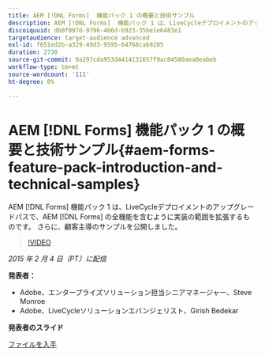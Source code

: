 ```yaml
---
title: AEM [!DNL Forms]  機能パック 1 の概要と技術サンプル
description: AEM [!DNL Forms]  機能パック 1 は、LiveCycleデプロイメントのアップグレードパスで、AEMの全機能を含むように実装の範囲を拡張するもの  [!DNL Forms]  す。 さらに、顧客主導のサンプルを公開しました。
discoiquuid: db0f097d-9796-466d-b923-35be1e6483e1
targetaudience: target-audience advanced
exl-id: f651ed2b-a329-49d3-9595-64768cab9205
duration: 2730
source-git-commit: 9a297cda953d4414131657f9ac84580aea0eabeb
workflow-type: tm+mt
source-wordcount: '111'
ht-degree: 0%

---
```


# AEM [!DNL Forms] 機能パック 1 の概要と技術サンプル{#aem-forms-feature-pack-introduction-and-technical-samples}

AEM [!DNL Forms] 機能パック 1 は、LiveCycleデプロイメントのアップグレードパスで、AEM [!DNL Forms] の全機能を含むように実装の範囲を拡張するものです。 さらに、顧客主導のサンプルを公開しました。

>[!VIDEO](https://video.tv.adobe.com/v/19380/?quality=9)

*2015 年 2 月 4 日（PT）に配信*

**発表者：**

* Adobe、エンタープライズソリューション担当シニアマネージャー、Steve Monroe
* Adobe、LiveCycleソリューションエバンジェリスト、Girish Bedekar

**発表者のスライド**

[ファイルを入手](assets/aem-forms-fp1-2015-0204.pdf)
<!--
[Get back to the Overview](https://helpx.adobe.com/experience-manager/kt/eseminars/gems/aem-index.html)
-->
